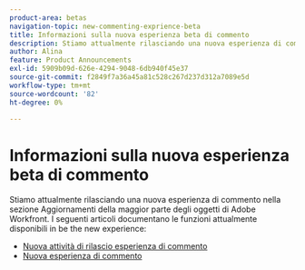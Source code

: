 ```yaml
---
product-area: betas
navigation-topic: new-commenting-exprience-beta
title: Informazioni sulla nuova esperienza beta di commento
description: Stiamo attualmente rilasciando una nuova esperienza di commento nella sezione Aggiornamenti della maggior parte degli oggetti di Adobe Workfront. I seguenti articoli documentano le funzioni attualmente disponibili in be the new experience.
author: Alina
feature: Product Announcements
exl-id: 5909b09d-626e-4294-9048-6db940f45e37
source-git-commit: f2849f7a36a45a81c528c267d237d312a7089e5d
workflow-type: tm+mt
source-wordcount: '82'
ht-degree: 0%

---
```


# Informazioni sulla nuova esperienza beta di commento

Stiamo attualmente rilasciando una nuova esperienza di commento nella sezione Aggiornamenti della maggior parte degli oggetti di Adobe Workfront. I seguenti articoli documentano le funzioni attualmente disponibili in be the new experience:

* [Nuova attività di rilascio esperienza di commento](../new-commenting-experience-beta/new-commenting-beta-experience-release-activity.md)
* [Nuova esperienza di commento](../new-commenting-experience-beta/unified-commenting-experience.md)
